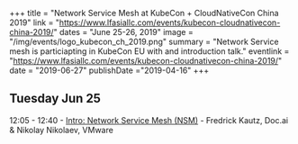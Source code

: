 +++
title = "Network Service Mesh at KubeCon + CloudNativeCon China 2019"
link = "https://www.lfasiallc.com/events/kubecon-cloudnativecon-china-2019/"
dates = "June 25-26, 2019"
image = "/img/events/logo_kubecon_ch_2019.png"
summary = "Network Service mesh is particiapting in KubeCon EU with and introduction talk."
eventlink = "https://www.lfasiallc.com/events/kubecon-cloudnativecon-china-2019/"
date = "2019-06-27"
publishDate ="2019-04-16"
+++

Tuesday Jun 25
--------------------
12:05 - 12:40 - [Intro: Network Service Mesh (NSM)](https://sched.co/OB2V) - Fredrick Kautz, Doc.ai & Nikolay Nikolaev, VMware

